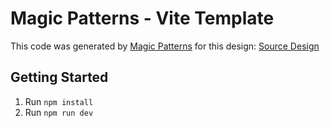 # Magic Patterns - Vite Template

This code was generated by [Magic Patterns](https://magicpatterns.com) for this design: [Source Design](https://www.magicpatterns.com/c/v9whaeo2ddttjqnilyifup)

## Getting Started

1. Run `npm install`
2. Run `npm run dev`
